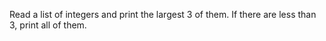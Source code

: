 Read a list of integers and print the largest 3 of them. If there are less than 3, print all of them.


